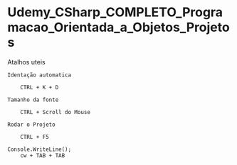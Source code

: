 # Udemy_CSharp_COMPLETO_Programacao_Orientada_a_Objetos_Projetos

Atalhos uteis 
	
	Identação automatica
		
		CTRL + K + D
		
	Tamanho da fonte
	
		CTRL + Scroll do Mouse
		
	Rodar o Projeto
		
		CTRL + F5
		
	Console.WriteLine();
		cw + TAB + TAB
